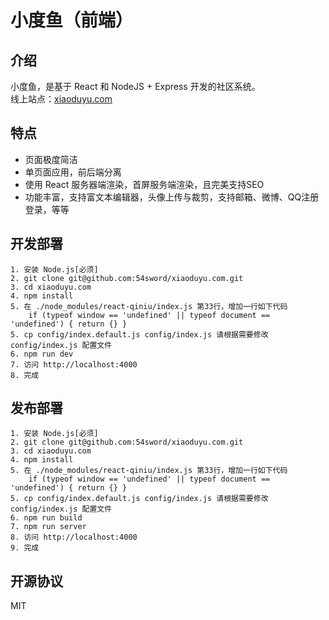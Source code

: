 # 小度鱼（前端）

## 介绍
小度鱼，是基于 React 和 NodeJS + Express 开发的社区系统。  
线上站点：[xiaoduyu.com](https://www.xiaoduyu.com)

## 特点
+ 页面极度简洁
+ 单页面应用，前后端分离
+ 使用 React 服务器端渲染，首屏服务端渲染，且完美支持SEO
+ 功能丰富，支持富文本编辑器，头像上传与裁剪，支持邮箱、微博、QQ注册登录，等等

## 开发部署
	1. 安装 Node.js[必须]
	2. git clone git@github.com:54sword/xiaoduyu.com.git
	3. cd xiaoduyu.com
	4. npm install
	5. 在 ./node_modules/react-qiniu/index.js 第33行，增加一行如下代码
		if (typeof window == 'undefined' || typeof document == 'undefined') { return {} }
	5. cp config/index.default.js config/index.js 请根据需要修改 config/index.js 配置文件
	6. npm run dev
	7. 访问 http://localhost:4000
	8. 完成

## 发布部署
	1. 安装 Node.js[必须]
	2. git clone git@github.com:54sword/xiaoduyu.com.git
	3. cd xiaoduyu.com
	4. npm install
	5. 在 ./node_modules/react-qiniu/index.js 第33行，增加一行如下代码
		if (typeof window == 'undefined' || typeof document == 'undefined') { return {} }
	5. cp config/index.default.js config/index.js 请根据需要修改 config/index.js 配置文件
	6. npm run build
	7. npm run server
	8. 访问 http://localhost:4000
	9. 完成

## 开源协议
MIT